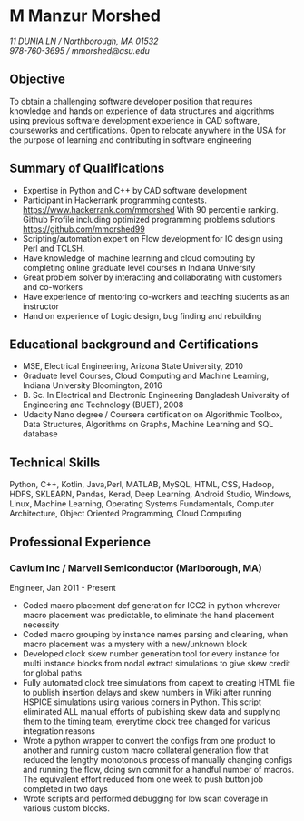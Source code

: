 M Manzur Morshed
===============

_11 DUNIA LN / Northborough, MA 01532_  
_978-760-3695 / mmorshed@asu.edu_

Objective
---------

To obtain a challenging software developer position that requires knowledge and hands on experience of data structures and algorithms using previous software development experience in CAD software, courseworks and certifications. Open to relocate anywhere in the USA for the purpose of learning and contributing in software engineering

Summary of Qualifications
-------------------------

* Expertise in Python and C++ by CAD software development
* Participant in Hackerrank programming contests. <https://www.hackerrank.com/mmorshed>
   With 90 percentile ranking. Github Profile including optimized programming problems solutions <https://github.com/mmorshed99>
* Scripting/automation expert on Flow development for IC design using Perl and TCLSH.
* Have knowledge of machine learning and cloud computing  by completing online graduate  level courses in Indiana University
* Great problem solver by interacting and collaborating with customers and co-workers
* Have experience of mentoring co-workers and teaching students as an instructor
* Hand on experience of Logic design, bug finding and rebuilding

Educational background and Certifications
-----------------

* MSE, Electrical Engineering, Arizona State University, 2010 
* Graduate level Courses, Cloud Computing and Machine Learning, Indiana University  Bloomington, 2016
* B. Sc. In Electrical and Electronic Engineering Bangladesh University of Engineering and Technology (BUET), 2008
* Udacity Nano degree / Coursera certification on Algorithmic Toolbox, Data Structures, Algorithms on Graphs, Machine Learning and SQL database

Technical Skills
-----------------
Python, C++, Kotlin, Java,Perl, MATLAB, MySQL, HTML, CSS, Hadoop, HDFS, SKLEARN, Pandas, Kerad, Deep Learning, Android Studio, Windows, Linux, Machine Learning, Operating Systems Fundamentals, Computer Architecture, Object Oriented Programming, Cloud Computing


Professional Experience
-----------------------

### Cavium Inc / Marvell Semiconductor  (Marlborough, MA)

Engineer, Jan 2011 - Present

* Coded macro placement def generation for ICC2 in python wherever macro placement was    predictable, to eliminate the hand placement necessity
* Coded macro grouping by instance names parsing and cleaning,  when macro placement was a mystery with a new/unknown block
* Developed clock skew number generation tool for every instance for multi instance blocks from nodal extract simulations to give skew credit for global paths
* Fully automated clock tree simulations from capext to creating HTML file to publish insertion delays and skew numbers in Wiki after running HSPICE simulations using various corners in Python. This script eliminated ALL manual efforts of publishing skew data and supplying them to the timing team, everytime clock tree changed for various integration reasons
* Wrote a python wrapper to convert the configs from one product to another and running custom macro collateral generation flow that reduced the lengthy monotonous process of manually changing configs and running the flow, doing svn commit  for a handful number of macros. The equivalent effort reduced from one week to push button job completed in two days
* Wrote scripts and performed debugging for low scan coverage in various custom blocks.
